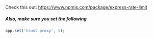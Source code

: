 Check this out:
https://www.npmjs.com/package/express-rate-limit

##### Also, make sure you set the following
```js
app.set('trust proxy', 1);
```
